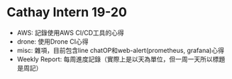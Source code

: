 # Cathay Intern 19-20

- AWS: 記錄使用AWS CI/CD工具的心得
- drone: 使用Drone CI心得
- misc: 雜項，目前包含line chatOP和web-alert(prometheus, grafana)心得
- Weekly Report: 每周進度記錄（實際上是以天為單位，但一周一天所以標題是周記）
